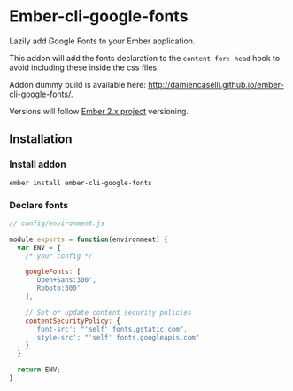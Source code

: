 # Ember-cli-google-fonts

Lazily add Google Fonts to your Ember application.

This addon will add the fonts declaration to the `content-for: head` hook to avoid including these inside the css files.

Addon dummy build is available here: http://damiencaselli.github.io/ember-cli-google-fonts/.

Versions will follow [Ember 2.x project](http://emberjs.com/blog/2015/06/16/ember-project-at-2-0.html) versioning.

## Installation

### Install addon

`ember install ember-cli-google-fonts`

### Declare fonts

```javascript
// config/environment.js

module.exports = function(environment) {
  var ENV = {
    /* your config */

    googleFonts: [
      'Open+Sans:300',
      'Roboto:300'
    ],

    // Set or update content security policies
    contentSecurityPolicy: {
      'font-src': "'self' fonts.gstatic.com",
      'style-src': "'self' fonts.googleapis.com"
    }
  }

  return ENV;
}
```
